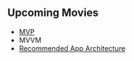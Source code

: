 ## Upcoming Movies

- [MVP](https://github.com/codetoart/UpcomingMovies-Android/tree/mvp)
- MVVM
- [Recommended App Architecture](https://github.com/codetoart/UpcomingMovies-Android/tree/recommended-app-architecture)

